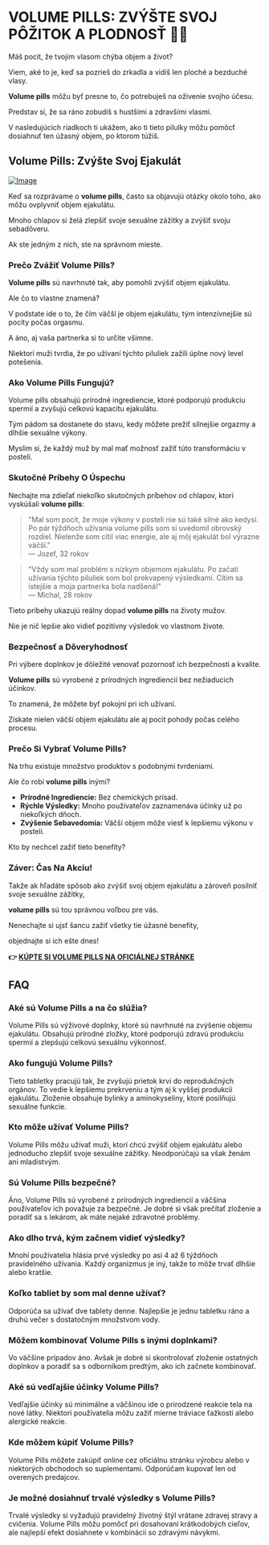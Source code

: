 # VOLUME PILLS: ZVÝŠTE SVOJ PÔŽITOK A PLODNOSŤ 💪💦

Máš pocit, že tvojim vlasom chýba objem a život? 

Viem, aké to je, keď sa pozrieš do zrkadla a vidíš len ploché a bezduché vlasy. 

**Volume pills** môžu byť presne to, čo potrebuješ na oživenie svojho účesu. 

Predstav si, že sa ráno zobudíš s hustšími a zdravšími vlasmi. 

V nasledujúcich riadkoch ti ukážem, ako ti tieto pilulky môžu pomôcť dosiahnuť ten úžasný objem, po ktorom túžiš.

## Volume Pills: Zvýšte Svoj Ejakulát

[![Image](https://www2.sellhealth.com/181/vp-cta-500-percent.jpg)](https://gchaffi.com/U9GvJVcs)

Keď sa rozprávame o **volume pills**, často sa objavujú otázky okolo toho, ako môžu ovplyvniť objem ejakulátu. 

Mnoho chlapov si želá zlepšiť svoje sexuálne zážitky a zvýšiť svoju sebadôveru. 

Ak ste jedným z nich, ste na správnom mieste.

### Prečo Zvážiť Volume Pills?

**Volume pills** sú navrhnuté tak, aby pomohli zvýšiť objem ejakulátu. 

Ale čo to vlastne znamená? 

V podstate ide o to, že čím väčší je objem ejakulátu, tým intenzívnejšie sú pocity počas orgasmu. 

A áno, aj vaša partnerka si to určite všimne.

Niektorí muži tvrdia, že po užívaní týchto piluliek zažili úplne nový level potešenia.

### Ako Volume Pills Fungujú?

Volume pills obsahujú prírodné ingrediencie, ktoré podporujú produkciu spermií a zvyšujú celkovú kapacitu ejakulátu. 

Tým pádom sa dostanete do stavu, kedy môžete prežiť silnejšie orgazmy a dlhšie sexuálne výkony.

Myslím si, že každý muž by mal mať možnosť zažiť túto transformáciu v posteli.

### Skutočné Príbehy O Úspechu

Nechajte ma zdieľať niekoľko skutočných príbehov od chlapov, ktorí vyskúšali **volume pills**:

> "Mal som pocit, že moje výkony v posteli nie sú také silné ako kedysi. Po pár týždňoch užívania volume pills som si uvedomil obrovský rozdiel. Nielenže som cítil viac energie, ale aj môj ejakulát bol výrazne väčší."  
> — Jozef, 32 rokov

> "Vždy som mal problém s nízkym objemom ejakulátu. Po začatí užívania týchto piluliek som bol prekvapený výsledkami. Cítim sa istejšie a moja partnerka bola nadšená!"  
> — Michal, 28 rokov

Tieto príbehy ukazujú reálny dopad **volume pills** na životy mužov. 

Nie je nič lepšie ako vidieť pozitívny výsledok vo vlastnom živote.

### Bezpečnosť a Dôveryhodnosť

Pri výbere doplnkov je dôležité venovať pozornosť ich bezpečnosti a kvalite. 

**Volume pills** sú vyrobené z prírodných ingrediencií bez nežiaducich účinkov.

To znamená, že môžete byť pokojní pri ich užívaní.

Získate nielen väčší objem ejakulátu ale aj pocit pohody počas celého procesu.

### Prečo Si Vybrať Volume Pills?

Na trhu existuje množstvo produktov s podobnými tvrdeniami. 

Ale čo robí **volume pills** inými? 

- **Prírodné Ingrediencie:** Bez chemických prísad.
- **Rýchle Výsledky:** Mnoho používateľov zaznamenáva účinky už po niekoľkých dňoch.
- **Zvýšenie Sebavedomia:** Väčší objem môže viesť k lepšiemu výkonu v posteli.
  
Kto by nechcel zažiť tieto benefity?

### Záver: Čas Na Akciu!

Takže ak hľadáte spôsob ako zvýšiť svoj objem ejakulátu a zároveň posilniť svoje sexuálne zážitky,

**volume pills** sú tou správnou voľbou pre vás.

Nenechajte si ujsť šancu zažiť všetky tie úžasné benefity,

objednajte si ich ešte dnes!



**👉 [KÚPTE SI VOLUME PILLS NA OFICIÁLNEJ STRÁNKE](https://gchaffi.com/U9GvJVcs)**

## FAQ

### Aké sú Volume Pills a na čo slúžia?
Volume Pills sú výživové doplnky, ktoré sú navrhnuté na zvýšenie objemu ejakulátu. Obsahujú prírodné zložky, ktoré podporujú zdravú produkciu spermií a zlepšujú celkovú sexuálnu výkonnosť.

### Ako fungujú Volume Pills?
Tieto tabletky pracujú tak, že zvyšujú prietok krvi do reprodukčných orgánov. To vedie k lepšiemu prekrveniu a tým aj k vyššej produkcii ejakulátu. Zloženie obsahuje bylinky a aminokyseliny, ktoré posilňujú sexuálne funkcie.

### Kto môže užívať Volume Pills?
Volume Pills môžu užívať muži, ktorí chcú zvýšiť objem ejakulátu alebo jednoducho zlepšiť svoje sexuálne zážitky. Neodporúčajú sa však ženám ani mladistvým.

### Sú Volume Pills bezpečné?
Áno, Volume Pills sú vyrobené z prírodných ingrediencií a väčšina používateľov ich považuje za bezpečné. Je dobré si však prečítať zloženie a poradiť sa s lekárom, ak máte nejaké zdravotné problémy.

### Ako dlho trvá, kým začnem vidieť výsledky?
Mnohí používatelia hlásia prvé výsledky po asi 4 až 6 týždňoch pravidelného užívania. Každý organizmus je iný, takže to môže trvať dlhšie alebo kratšie.

### Koľko tabliet by som mal denne užívať?
Odporúča sa užívať dve tablety denne. Najlepšie je jednu tabletku ráno a druhú večer s dostatočným množstvom vody.

### Môžem kombinovať Volume Pills s inými doplnkami?
Vo väčšine prípadov áno. Avšak je dobré si skontrolovať zloženie ostatných doplnkov a poradiť sa s odborníkom predtým, ako ich začnete kombinovať.

### Aké sú vedľajšie účinky Volume Pills?
Vedľajšie účinky sú minimálne a väčšinou ide o prirodzené reakcie tela na nové látky. Niektorí používatelia môžu zažiť mierne tráviace ťažkosti alebo alergické reakcie.

### Kde môžem kúpiť Volume Pills?
Volume Pills môžete zakúpiť online cez oficiálnu stránku výrobcu alebo v niektorých obchodoch so suplementami. Odporúčam kupovať len od overených predajcov.

### Je možné dosiahnuť trvalé výsledky s Volume Pills? 
Trvalé výsledky si vyžadujú pravidelný životný štýl vrátane zdravej stravy a cvičenia. Volume Pills môžu pomôcť pri dosahovaní krátkodobých cieľov, ale najlepší efekt dosiahnete v kombinácii so zdravými návykmi.